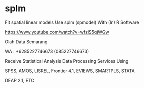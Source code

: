 # splm
Fit spatial linear models Use splm (spmodel) With (In) R Software

https://www.youtube.com/watch?v=wfzlS5qjWGw

Olah Data Semarang

WA : +6285227746673 (085227746673)

Receive Statistical Analysis Data Processing Services Using

SPSS, AMOS, LISREL, Frontier 4.1, EVIEWS, SMARTPLS, STATA

DEAP 2.1, ETC

